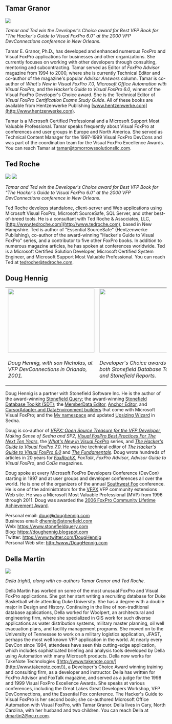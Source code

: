 ## Tamar Granor
![](tgtrdevchoice.jpg)

*Tamar and
Ted win the Developer's Choice award for Best VFP Book for "The Hacker's
Guide to Visual FoxPro 6.0" at the 2000 VFP DevConnections conference in
New Orleans.*

Tamar E. Granor, Ph.D., has developed and enhanced numerous
FoxPro and Visual FoxPro applications for businesses and other organizations.
She currently focuses on working with other developers through consulting,
mentoring and subcontracting. Tamar served as Editor of *FoxPro Advisor* magazine
from 1994 to 2000, where she is currently Technical Editor and co-author of the
magazine's popular *Advisor Answers* column.
Tamar is co-author of *What's New in Visual FoxPro 7.0*,
*Microsoft Office Automation with Visual FoxPro*, and the *Hacker's
Guide to Visual FoxPro 6.0*, winner of the Visual FoxPro Developer's Choice
award. She is the Technical Editor of *Visual FoxPro Certification Exams
Study Guide*. All of these books are available from Hentzenwerke Publishing
[www.hentzenwerke.com](http://www.hentzenwerke.com).   

Tamar is a Microsoft Certified Professional and a Microsoft
Support Most Valuable Professional. Tamar speaks frequently about Visual FoxPro
at conferences and user groups in Europe and North America. She served as
Technical Content Manager for the 1997-1999 Visual FoxPro DevCons and was part
of the coordination team for the Visual FoxPro Excellence Awards.  You can reach Tamar at [tamar@tomorrowssolutionsllc.com](mailto:tamar@tomorrowssolutionsllc.com).

## Ted Roche
![](tedr.jpg)
![](tgtrdevchoice.jpg)

*Tamar and
Ted win the Developer's Choice award for Best VFP Book for "The Hacker's
Guide to Visual FoxPro 6.0" at the 2000 VFP DevConnections conference in
New Orleans.*

Ted Roche develops standalone, client-server and Web
applications using Microsoft Visual FoxPro, Microsoft SourceSafe, SQL Server,
and other best-of-breed tools. He is a consultant with Ted Roche &amp;
Associates, LLC, [http://www.tedroche.com](http://www.tedroche.com),
based in New Hampshire. Ted is author of "Essential SourceSafe"
(Hentzenwerke Publishing), co-author of the award-winning "Hacker's Guide
to Visual FoxPro" series, and a contributor to five other FoxPro books. In
addition to numerous magazine articles, he has spoken at conferences worldwide.
Ted is a Microsoft Certified Solution Developer, Microsoft Certified System
Engineer, and Microsoft Support Most Valuable Professional.
You can reach Ted at [tedroche@tedroche.com](mailto:tedroche@tedroche.com).

## Doug Hennig
<table>
<tr>
  <td width="50%" valign="top">
<img width="270" height="200" src="dhennig.jpg">
  </td>
  <td width="50%" valign="top">
<img width="266" height="200" src="DevChoice.jpg">
  </td>
 </tr>
<tr>
  <td width="50%" valign="top">
  <p><i>Doug Hennig, with son Nicholas, at VFP DevConnections in Orlando, 2001.</i></p>
  </td>
  <td width="50%" valign="top">
  <p><i>Developer's Choice awards for both Stonefield Database Toolkit and Stonefield Reports.</i></p>
  </td>
 </tr>
</table>

Doug Hennig is a partner with Stonefield Software Inc. He is the author of the award-winning <a href="https://stonefieldquery.com" target="_blank">Stonefield Query</a>; the award-winning <a href="https://www.stonefieldquery.com/sdt.aspx" target="_blank">Stonefield Database Toolkit (SDT)</a>; the <a href="https://github.com/VFPX/MemberDataEditor" target="_blank">MemberData Editor</a>, <a href="https://github.com/VFPX/Wizards" target="_blank">Anchor Editor</a>, and <a href="https://github.com/VFPX/Wizards" target="_blank">CursorAdapter and DataEnvironment builders</a> that come with Microsoft Visual FoxPro; and the <a href="https://github.com/VFPX/My" target="_blank">My namespace</a> and updated <a href="https://github.com/VFPX/UpsizingWizard" target="_blank">Upsizing Wizard</a> in Sedna.

Doug is co-author of <i><a href="http://foxrockx.com/GetVFPX.htm" target="_blank">VFPX: Open Source Treasure for the VFP Developer</a></i>, <i>Making Sense of Sedna and SP2</i>, <i><a href="http://hentzenwerke.com/catalog/vfpbp10.htm" target="_blank">Visual FoxPro Best Practices For The Next Ten Years</a></i>, the <i><a href="http://hentzenwerke.com/catalog/wnvfp9.htm" target="_blank">What&#39;s New in Visual FoxPro</a></i> series, and <i><a href="http://hentzenwerke.com/catalog/hackfox7.htm" target="_blank">The Hacker&#39;s Guide to Visual FoxPro 7.0</a></i>. He was the technical editor of <i><a href="http://hentzenwerke.com/catalog/hackfox6.htm" target="_blank">The Hacker&#39;s Guide to Visual FoxPro 6.0</a></i> and <i><a href="http://hentzenwerke.com/catalog/fund6.htm" target="_blank">The Fundamentals</a></i>. Doug wrote hundreds of articles in 20 years for <i><a href="http://www.foxrockx.com" target="_blank">FoxRockX</a></i>, <i>FoxTalk</i>, <i>FoxPro Advisor</i>, <i>Advisor Guide to Visual FoxPro</i>, and <i>CoDe</i> magazines.

Doug spoke at every Microsoft FoxPro Developers Conference (DevCon) starting in 1997 and at user groups and developer conferences all over the world. He is one of the organizers of the annual <a href="http://www.swfox.net" target="_blank">Southwest Fox</a> conference. He is one of the administrators for the <a href="http://vfpx.org" target="_blank">VFPX</a> VFP community extensions Web site. He was a Microsoft Most Valuable Professional (MVP) from 1996 through 2011. Doug was awarded the <a href="http://fox.wikis.com/wc.dll?Wiki~FoxProCommunityLifetimeAchievementAward~Wiki" target="_blank">2006 FoxPro Community Lifetime Achievement Award</a>.

Personal email: <a href="mailto:doug@doughennig.com">doug@doughennig.com</a>  
Business email: <a href="mailto:dhennig@stonefield.com">dhennig@stonefield.com</a>  
Web: <a href="https://www.stonefieldquery.com" target="_blank">https://www.stonefieldquery.com</a>  
Blog: <a href="http://doughennig.blogspot.com" target="_blank">https://doughennig.blogspot.com</a>  
Twitter: <a href="https://twitter.com/DougHennig" target="_blank">https://www.twitter.com/DougHennig</a>  
Personal Web site: <a href="http://DougHennig.com" target="_blank">http:/www./DougHennig.com</a>

## Della Martin
![](TamarTedDella.jpg)

*Della
(right), along with co-authors Tamar Granor and Ted Roche.*

Della Martin has worked on some of the most unusual FoxPro
and Visual FoxPro applications. She got her start writing a recruiting database
for Duke Basketball while attending Duke University. She has a degree with a
double major in Design and History.
Continuing in the line of non-traditional database
applications, Della worked for Woolpert, an architectural and engineering firm,
where she specialized in GIS work for such diverse applications as water
distribution systems, military master planning, oil well evacuation plans, and
facility management programs. She moved on to the University of Tennessee to
work on a military logistics application, JFAST, perhaps the most well known
VFP application in the world. At nearly every DevCon since 1994, attendees have
seen this cutting-edge application, which includes sophisticated briefing and
analysis tools developed by Della using Automation with many Microsoft
products.
Della now works for TakeNote Technologies ([http://www.takenote.com/](http://www.takenote.com/)), a Developer's Choice
Award winning training and consulting firm, as a developer and instructor.
Della has written for FoxPro Advisor and FoxTalk magazine, and served as a
judge for the 1998 and 1999 Visual FoxPro Excellence Awards. She speaks at
various conferences, including the Great Lakes Great Developers Workshop, VFP
DevConnections, and the Essential Fox conference. The Hacker's Guide to Visual
FoxPro is her second book; she co-authored Microsoft Office Automation with
Visual FoxPro, with Tamar Granor. Della lives in Cary, North Carolina, with her
husband and two children. You can reach Della at [dmartin2@nc.rr.com](mailto:dmartin2@nc.rr.com).
